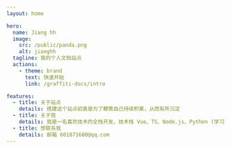 ```yaml
---
layout: home

hero:
  name: Jiang hh
  image:
    src: /public/panda.png
    alt: jianghh
  tagline: 我的个人文档站点
  actions:
    - theme: brand
      text: 快速开始
      link: /graffiti-docs/intro

features:
  - title: 关于站点
    details: 搭建这个站点初衷是为了鞭策自己持续积累，从而有所沉淀
  - title: 关于我
    details: 我是一名喜欢技术的全栈开发，技术栈 Vue、TS、Node.js、Python (学习中)
  - title: 想联系我
    details: 邮箱 601871680@qq.com
---
```

